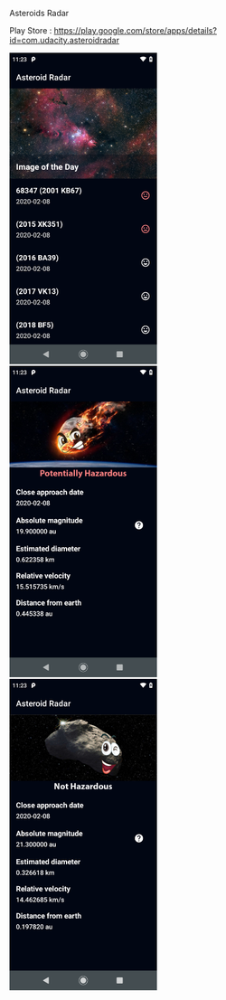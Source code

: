 Asteroids Radar

Play Store :
https://play.google.com/store/apps/details?id=com.udacity.asteroidradar

<img width="261" alt="callmockup1 3" src="https://github.com/odukabdulbasit/Asteroids-Radar/blob/main/screenshots/screen_1.png">
<img width="261" alt="callmockup1 3" src="https://github.com/odukabdulbasit/Asteroids-Radar/blob/main/screenshots/screen_2.png">
<img width="261" alt="callmockup1 3" src="https://github.com/odukabdulbasit/Asteroids-Radar/blob/main/screenshots/screen_3.png">
